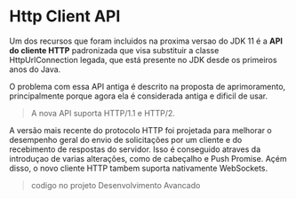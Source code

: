 # Http Client API

Um dos recursos que foram incluidos na proxima versao do JDK 11 é a **API do cliente HTTP** padronizada que visa substituir a classe HttpUrlConnection legada, que está presente no JDK desde os primeiros anos do Java.

O problema com essa API antiga é descrito na proposta de aprimoramento, principalmente porque agora ela é considerada antiga e dificil de usar.

> A nova API suporta HTTP/1.1 e HTTP/2.

A versão mais recente do protocolo HTTP foi projetada para melhorar o desempenho geral do envio de solicitações por um cliente e do recebimento de respostas do servidor. Isso é conseguido atraves da introduçao de varias alterações, como de cabeçalho e Push Promise. Açém disso, o novo cliente HTTP tambem suporta nativamente WebSockets.

> codigo no projeto Desenvolvimento Avancado